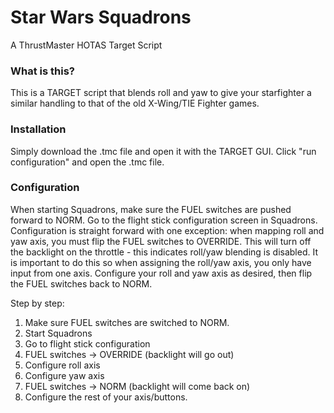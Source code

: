 # Star Wars Squadrons 
A ThrustMaster HOTAS Target Script

### What is this?
This is a TARGET script that blends roll and yaw to give your starfighter a similar handling to that of the old X-Wing/TIE Fighter games.

### Installation
Simply download the .tmc file and open it with the TARGET GUI. Click "run configuration" and open the .tmc file.

### Configuration
When starting Squadrons, make sure the FUEL switches are pushed forward to NORM.  Go to the flight stick configuration screen in Squadrons.  Configuration is straight forward with one exception: when mapping roll and yaw axis, you must flip the FUEL switches to OVERRIDE.  This will turn off the backlight on the throttle - this indicates roll/yaw blending is disabled.  It is important to do this so when assigning the roll/yaw axis, you only have input from one axis.  Configure your roll and yaw axis as desired, then flip the FUEL switches back to NORM.

Step by step:
1. Make sure FUEL switches are switched to NORM.
1. Start Squadrons
1. Go to flight stick configuration
1. FUEL switches -> OVERRIDE (backlight will go out)
1. Configure roll axis
1. Configure yaw axis
1. FUEL switches -> NORM (backlight will come back on)
1. Configure the rest of your axis/buttons.
